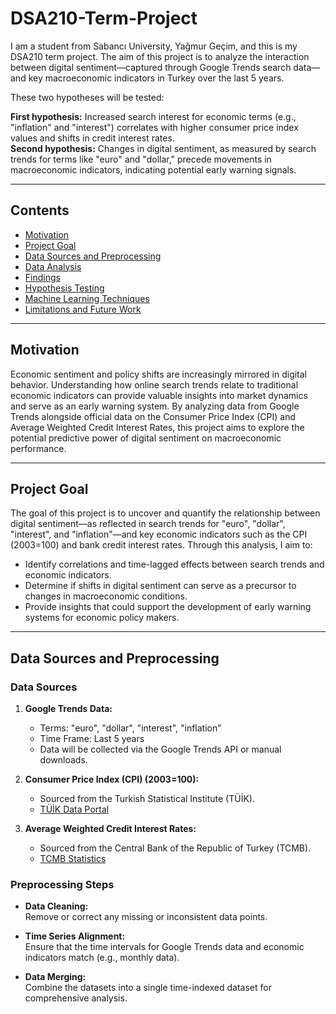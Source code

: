 # DSA210-Term-Project

I am a student from Sabancı University, Yağmur Geçim, and this is my DSA210 term project. The aim of this project is to analyze the interaction between digital sentiment—captured through Google Trends search data—and key macroeconomic indicators in Turkey over the last 5 years.

These two hypotheses will be tested:

**First hypothesis:** Increased search interest for economic terms (e.g., "inflation" and "interest") correlates with higher consumer price index values and shifts in credit interest rates.  
**Second hypothesis:** Changes in digital sentiment, as measured by search trends for terms like "euro" and "dollar," precede movements in macroeconomic indicators, indicating potential early warning signals.

---

## Contents

- [Motivation](#motivation)
- [Project Goal](#project-goal)
- [Data Sources and Preprocessing](#data-sources-and-preprocessing)
- [Data Analysis](#data-analysis)
- [Findings](#findings)
- [Hypothesis Testing](#hypothesis-testing)
- [Machine Learning Techniques](#machine-learning-techniques)
- [Limitations and Future Work](#limitations-and-future-work)

---

## Motivation

Economic sentiment and policy shifts are increasingly mirrored in digital behavior. Understanding how online search trends relate to traditional economic indicators can provide valuable insights into market dynamics and serve as an early warning system. By analyzing data from Google Trends alongside official data on the Consumer Price Index (CPI) and Average Weighted Credit Interest Rates, this project aims to explore the potential predictive power of digital sentiment on macroeconomic performance.

---

## Project Goal

The goal of this project is to uncover and quantify the relationship between digital sentiment—as reflected in search trends for "euro", "dollar", "interest", and "inflation"—and key economic indicators such as the CPI (2003=100) and bank credit interest rates. Through this analysis, I aim to:
- Identify correlations and time-lagged effects between search trends and economic indicators.
- Determine if shifts in digital sentiment can serve as a precursor to changes in macroeconomic conditions.
- Provide insights that could support the development of early warning systems for economic policy makers.

---

## Data Sources and Preprocessing

### Data Sources
1. **Google Trends Data:**  
   - Terms: "euro", "dollar", "interest", "inflation"  
   - Time Frame: Last 5 years  
   - Data will be collected via the Google Trends API or manual downloads.

2. **Consumer Price Index (CPI) (2003=100):**  
   - Sourced from the Turkish Statistical Institute (TÜİK).  
   - [TÜİK Data Portal](https://data.tuik.gov.tr/)

3. **Average Weighted Credit Interest Rates:**  
   - Sourced from the Central Bank of the Republic of Turkey (TCMB).  
   - [TCMB Statistics](https://www.tcmb.gov.tr/wps/wcm/connect/tcmb+tr/tcmb+tr/main+menu/istatistikler)

### Preprocessing Steps
- **Data Cleaning:**  
  Remove or correct any missing or inconsistent data points.
  
- **Time Series Alignment:**  
  Ensure that the time intervals for Google Trends data and economic indicators match (e.g., monthly data).

- **Data Merging:**  
  Combine the datasets into a single time-indexed dataset for comprehensive analysis.






